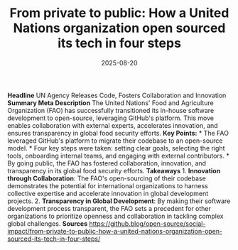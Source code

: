 ﻿---
title: 'From private to public: How a United Nations organization open sourced its
  tech in four steps'
date: '2025-08-20'
category: Markets
summary: ''
slug: from private to public how a united nations organization ope
source_urls:
- https://github.blog/open-source/social-impact/from-private-to-public-how-a-united-nations-organization-open-sourced-its-tech-in-four-steps/
seo:
  title: 'From private to public: How a United Nations organization open sourced its
    tech in four steps | Hash n Hedge'
  description: ''
  keywords:
  - news
  - markets
  - brief
---

**Headline** UN Agency Releases Code, Fosters Collaboration and Innovation  **Summary Meta Description** The United Nations' Food and Agriculture Organization (FAO) has successfully transitioned its in-house software development to open-source, leveraging GitHub's platform. This move enables collaboration with external experts, accelerates innovation, and ensures transparency in global food security efforts.  **Key Points:**  * The FAO leveraged GitHub's platform to migrate their codebase to an open-source model. * Four key steps were taken: setting clear goals, selecting the right tools, onboarding internal teams, and engaging with external contributors. * By going public, the FAO has fostered collaboration, innovation, and transparency in its global food security efforts.  **Takeaways**  1. **Innovation through Collaboration**: The FAO's open-sourcing of their codebase demonstrates the potential for international organizations to harness collective expertise and accelerate innovation in global development projects. 2. **Transparency in Global Development**: By making their software development process transparent, the FAO sets a precedent for other organizations to prioritize openness and collaboration in tackling complex global challenges.  **Sources** https://github.blog/open-source/social-impact/from-private-to-public-how-a-united-nations-organization-open-sourced-its-tech-in-four-steps/ 
